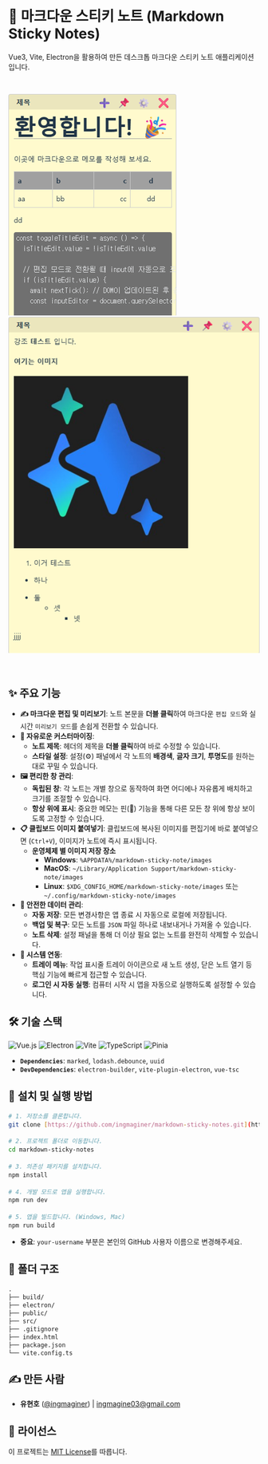 # 📝 마크다운 스티키 노트 (Markdown Sticky Notes)

Vue3, Vite, Electron을 활용하여 만든 데스크톱 마크다운 스티키 노트 애플리케이션입니다.

<br>

![프로젝트 미리보기1](./docs/img01.png)
![프로젝트 미리보기2](./docs/img02.png)

<br>

## ✨ 주요 기능

* **✍️ 마크다운 편집 및 미리보기**: 노트 본문을 **더블 클릭**하여 마크다운 `편집 모드`와 실시간 `미리보기 모드`를 손쉽게 전환할 수 있습니다.
* **🎨 자유로운 커스터마이징**:
    * **노트 제목**: 헤더의 제목을 **더블 클릭**하여 바로 수정할 수 있습니다.
    * **스타일 설정**: 설정(⚙️) 패널에서 각 노트의 **배경색**, **글자 크기**, **투명도**를 원하는 대로 꾸밀 수 있습니다.
* **🖼️ 편리한 창 관리**:
    * **독립된 창**: 각 노트는 개별 창으로 동작하여 화면 어디에나 자유롭게 배치하고 크기를 조절할 수 있습니다.
    * **항상 위에 표시**: 중요한 메모는 핀(📌) 기능을 통해 다른 모든 창 위에 항상 보이도록 고정할 수 있습니다.
* **📋 클립보드 이미지 붙여넣기**: 클립보드에 복사된 이미지를 편집기에 바로 붙여넣으면 (`Ctrl+V`), 이미지가 노트에 즉시 표시됩니다.
    * **운영체제 별 이미지 저장 장소**
        * **Windows**: `%APPDATA%/markdown-sticky-note/images`
        * **MacOS**: `~/Library/Application Support/markdown-sticky-note/images`
        * **Linux**: `$XDG_CONFIG_HOME/markdown-sticky-note/images` 또는 `~/.config/markdown-sticky-note/images`
* **💾 안전한 데이터 관리**:
    * **자동 저장**: 모든 변경사항은 앱 종료 시 자동으로 로컬에 저장됩니다.
    * **백업 및 복구**: 모든 노트를 `JSON` 파일 하나로 내보내거나 가져올 수 있습니다.
    * **노트 삭제**: 설정 패널을 통해 더 이상 필요 없는 노트를 완전히 삭제할 수 있습니다.
* **🚀 시스템 연동**:
    * **트레이 메뉴**: 작업 표시줄 트레이 아이콘으로 새 노트 생성, 닫은 노트 열기 등 핵심 기능에 빠르게 접근할 수 있습니다.
    * **로그인 시 자동 실행**: 컴퓨터 시작 시 앱을 자동으로 실행하도록 설정할 수 있습니다.


## 🛠️ 기술 스택

![Vue.js](https://img.shields.io/badge/Vue.js-4FC08D?style=for-the-badge&logo=vue.js&logoColor=white)
![Electron](https://img.shields.io/badge/Electron-47848F?style=for-the-badge&logo=electron&logoColor=white)
![Vite](https://img.shields.io/badge/Vite-646CFF?style=for-the-badge&logo=vite&logoColor=white)
![TypeScript](https://img.shields.io/badge/TypeScript-3178C6?style=for-the-badge&logo=typescript&logoColor=white)
![Pinia](https://img.shields.io/badge/Pinia-FFD859?style=for-the-badge&logo=pinia&logoColor=black)

* **`Dependencies`**: `marked`, `lodash.debounce`, `uuid`
* **`DevDependencies`**: `electron-builder`, `vite-plugin-electron`, `vue-tsc`

## 🚀 설치 및 실행 방법

```bash
# 1. 저장소를 클론합니다.
git clone [https://github.com/ingmaginer/markdown-sticky-notes.git](https://github.com/ingmaginer/markdown-sticky-notes.git)

# 2. 프로젝트 폴더로 이동합니다.
cd markdown-sticky-notes

# 3. 의존성 패키지를 설치합니다.
npm install

# 4. 개발 모드로 앱을 실행합니다.
npm run dev

# 5. 앱을 빌드합니다. (Windows, Mac)
npm run build
```

* **중요**: `your-username` 부분은 본인의 GitHub 사용자 이름으로 변경해주세요.

## 📂 폴더 구조

```
.
├── build/
├── electron/
├── public/
├── src/
├── .gitignore
├── index.html
├── package.json
└── vite.config.ts
```

## ✍️ 만든 사람

* **유현호** ([@ingmaginer](https://github.com/ingmaginer)) | ingmagine03@gmail.com

## 📄 라이선스

이 프로젝트는 [MIT License](LICENSE)를 따릅니다.